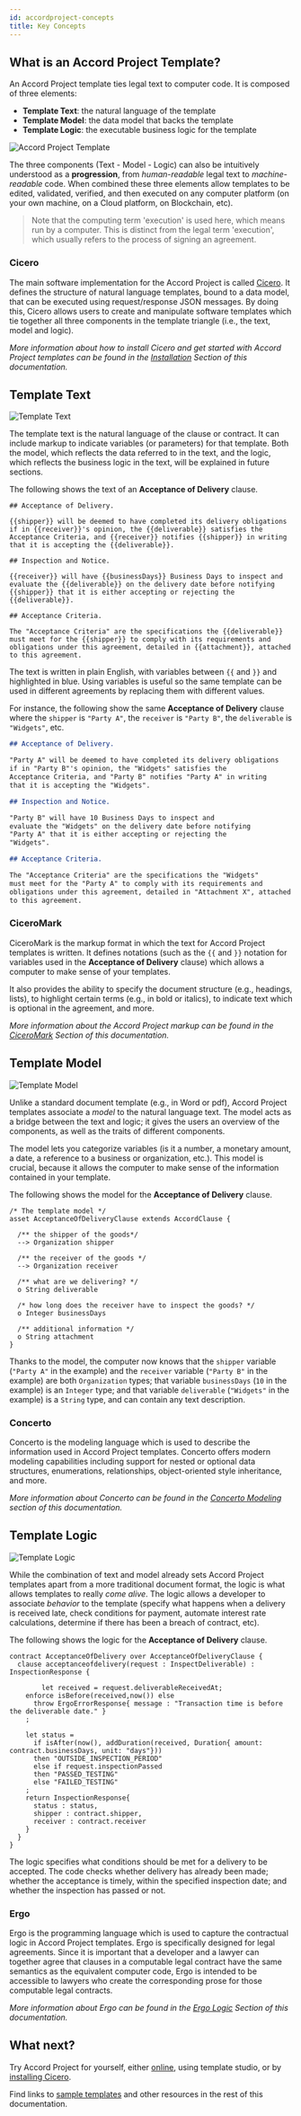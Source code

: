 ```yaml
---
id: accordproject-concepts
title: Key Concepts
---
```


## What is an Accord Project Template?

An Accord Project template ties legal text to computer code. It is composed of three elements:

- **Template Text**: the natural language of the template
- **Template Model**: the data model that backs the template
- **Template Logic**: the executable business logic for the template

![Accord Project Template](assets/020/template.png)

The three components (Text - Model - Logic) can also be intuitively understood as a **progression**, from _human-readable_ legal text to _machine-readable_ code. When combined these three elements allow templates to be edited, validated, verified, and then executed on any computer platform (on your own machine, on a Cloud platform, on Blockchain, etc).

> Note that the computing term 'execution' is used here, which means run by a computer. This is distinct from the legal term 'execution', which usually refers to the process of signing an agreement.

### Cicero

The main software implementation for the Accord Project is called [Cicero](https://github.com/accordproject/cicero). It defines the structure of natural language templates, bound to a data model, that can be executed using request/response JSON messages. By doing this, Cicero allows users to create and manipulate software templates which tie together all three components in the template triangle (i.e., the text, model and logic).

_More information about how to install Cicero and get started with Accord Project templates can be found in the [Installation](started-installation) Section of this documentation._

## Template Text

![Template Text](assets/020/template_text.png)

The template text is the natural language of the clause or contract. It can include markup to indicate variables (or parameters) for that template. Both the model, which reflects the data referred to in the text, and the logic, which reflects the business logic in the text, will be explained in future sections.

The following shows the text of an **Acceptance of Delivery** clause.

```tem
## Acceptance of Delivery.

{{shipper}} will be deemed to have completed its delivery obligations
if in {{receiver}}'s opinion, the {{deliverable}} satisfies the
Acceptance Criteria, and {{receiver}} notifies {{shipper}} in writing
that it is accepting the {{deliverable}}.

## Inspection and Notice.

{{receiver}} will have {{businessDays}} Business Days to inspect and
evaluate the {{deliverable}} on the delivery date before notifying
{{shipper}} that it is either accepting or rejecting the
{{deliverable}}.

## Acceptance Criteria.

The "Acceptance Criteria" are the specifications the {{deliverable}}
must meet for the {{shipper}} to comply with its requirements and
obligations under this agreement, detailed in {{attachment}}, attached
to this agreement.
```

The text is written in plain English, with variables between `{{` and `}}` and highlighted in blue. Using variables is useful so the same template can be used in different agreements by replacing them with different values.

For instance, the following show the same **Acceptance of Delivery** clause where the `shipper` is `"Party A"`, the `receiver` is `"Party B"`, the `deliverable` is `"Widgets"`, etc.

```md
## Acceptance of Delivery.

"Party A" will be deemed to have completed its delivery obligations
if in "Party B"'s opinion, the "Widgets" satisfies the
Acceptance Criteria, and "Party B" notifies "Party A" in writing
that it is accepting the "Widgets".

## Inspection and Notice.

"Party B" will have 10 Business Days to inspect and
evaluate the "Widgets" on the delivery date before notifying
"Party A" that it is either accepting or rejecting the
"Widgets".

## Acceptance Criteria.

The "Acceptance Criteria" are the specifications the "Widgets"
must meet for the "Party A" to comply with its requirements and
obligations under this agreement, detailed in "Attachment X", attached
to this agreement.
```

### CiceroMark

CiceroMark is the markup format in which the text for Accord Project templates is written. It defines notations (such as the `{{` and `}}` notation for variables used in the **Acceptance of Delivery** clause) which allows a computer to make sense of your templates.

It also provides the ability to specify the document structure (e.g., headings, lists), to highlight certain terms (e.g., in bold or italics), to indicate text which is optional in the agreement, and more.

_More information about the Accord Project markup can be found in the [CiceroMark](markup-cicero) Section of this documentation._

## Template Model

![Template Model](assets/020/template_model.png)

Unlike a standard document template (e.g., in Word or pdf), Accord Project templates associate a _model_ to the natural language text. The model acts as a bridge between the text and logic; it gives the users an overview of the components, as well as the traits of different components.

The model lets you categorize variables (is it a number, a monetary amount, a date, a reference to a business or organization, etc.). This model is crucial, because it allows the computer to make sense of the information contained in your template.

The following shows the model for the **Acceptance of Delivery** clause.

```ergo
/* The template model */
asset AcceptanceOfDeliveryClause extends AccordClause {

  /** the shipper of the goods*/
  --> Organization shipper

  /** the receiver of the goods */
  --> Organization receiver

  /** what are we delivering? */
  o String deliverable

  /* how long does the receiver have to inspect the goods? */
  o Integer businessDays

  /** additional information */
  o String attachment
}
```

Thanks to the model, the computer now knows that the `shipper` variable (`"Party A"` in the example) and the `receiver` variable (`"Party B"` in the example) are both `Organization` types; that variable `businessDays` (`10` in the example) is an `Integer` type; and that variable `deliverable` (`"Widgets"` in the example) is a `String` type, and can contain any text description.

### Concerto

Concerto is the modeling language which is used to describe the information used in Accord Project templates. Concerto offers modern modeling capabilities including support for nested or optional data structures, enumerations, relationships, object-oriented style inheritance, and more.

_More information about Concerto can be found in the [Concerto Modeling](model-concerto) section of this documentation._

## Template Logic

![Template Logic](assets/020/template_logic.png)

While the combination of text and model already sets Accord Project templates apart from a more traditional document format, the logic is what allows templates to really _come alive_. The logic allows a developer to associate _behavior_ to the template (specify what happens when a delivery is received late, check conditions for payment, automate interest rate calculations, determine if there has been a breach of contract, etc).

The following shows the logic for the **Acceptance of Delivery** clause.

```ergo
contract AcceptanceOfDelivery over AcceptanceOfDeliveryClause {
  clause acceptanceofdelivery(request : InspectDeliverable) : InspectionResponse {

		let received = request.deliverableReceivedAt;
    enforce isBefore(received,now()) else
      throw ErgoErrorResponse{ message : "Transaction time is before the deliverable date." }
    ;

    let status =
      if isAfter(now(), addDuration(received, Duration{ amount: contract.businessDays, unit: "days"}))
      then "OUTSIDE_INSPECTION_PERIOD"
      else if request.inspectionPassed
      then "PASSED_TESTING"
      else "FAILED_TESTING"
    ;
    return InspectionResponse{
      status : status,
      shipper : contract.shipper,
      receiver : contract.receiver
    }
  }
}
```

The logic specifies what conditions should be met for a delivery to be accepted. The code checks whether delivery has already been made; whether the acceptance is timely, within the specified inspection date; and whether the inspection has passed or not.

### Ergo

Ergo is the programming language which is used to capture the contractual logic in Accord Project templates. Ergo is specifically designed for legal agreements. Since it is important that a developer and a lawyer can together agree that clauses in a computable legal contract have the same semantics as the equivalent computer code, Ergo is intended to be accessible to lawyers who create the corresponding prose for those computable legal contracts.

_More information about Ergo can be found in the [Ergo Logic](logic-ergo) Section of this documentation._

## What next?

Try Accord Project for yourself, either [online](tutorial-latedelivery), using template studio, or by [installing Cicero](started-installation).

Find links to [sample templates](started-resources) and other resources in the rest of this documentation.
